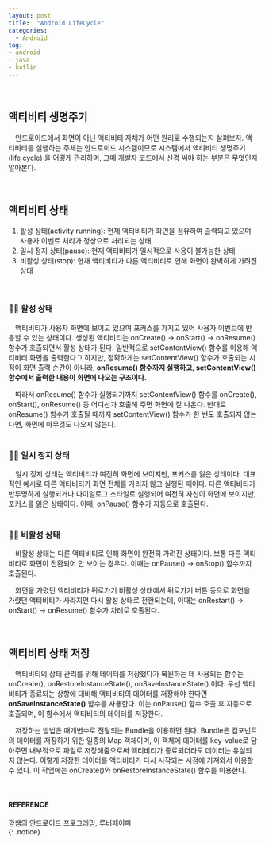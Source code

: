 ```yaml
---
layout: post
title:  "Android LifeCycle"
categories:
  - Android
tag:
- android 
- java
- kotlin
---
```


<br>

## 액티비티 생명주기

　안드로이드에서 화면이 아닌 액티비티 자체가 어떤 원리로 수행되는지 살펴보자. 액티비티를 실행하는 주체는 안드로이드 시스템이므로 시스템에서 액티비티 생명주기 (life cycle) 을 어떻게 관리하며, 그때 개발자 코드에서 신경 써야 하는 부분은 무엇인지 알아본다.

 <br>

## 액티비티 상태

 1. 활성 상태(activity running): 현재 액티비티가 화면을 점유하여 출력되고 있으며 사용자 이벤트 처리가 정상으로 처리되는 상태
 2. 일시 정지 상태(pause): 현재 액티비티가 일시적으로 사용이 불가능한 상태
 3. 비활성 상태(stop): 현재 액티비티가 다른 액티비티로 인해 화면이 완벽하게 가려진 상태

<br>

### 👋🏻 활성 상태

　액티비티가 사용자 화면에 보이고 있으며 포커스를 가지고 있어 사용자 이벤트에 반응할 수 있는 상태이다. 생성된 액티비티는 onCreate() -> onStart() -> onResume() 함수가 호출되면서 활성 상태가 된다. 일반적으로 setContentView() 함수를 이용해 액티비티 화면을 출력한다고 하지만, 정확하게는 setContentView() 함수가 호출되는 시점이 화면 출력 순간이 아니라, **onResume() 함수까지 실행하고, setContentView() 함수에서 출력한 내용이 화면에 나오는 구조이다.**

　따라서 onResume() 함수가 실행되기까지 setContentView() 함수를 onCreate(), onStart(), onResume() 등 어디선가 호출해 주면 화면에 잘 나온다. 반대로 onResume() 함수가 호출될 때까지 setContentView() 함수가 한 번도 호출되지 않는다면, 화면에 아무것도 나오지 않는다.
<br><br>
### 🤏🏻 일시 정지 상태

　일시 정지 상태는 액티비티가 여전히 화면에 보이지만, 포커스를 잃은 상태이다. 대표적인 예시로 다른 액티비티가 화면 전체를 가리지 않고 실행된 때이다. 다른 액티비티가 반투명하게 실행되거나 다이얼로그 스타일로 실행되어 여전히 자신이 화면에 보이지만, 포커스를 잃은 상태이다. 이때, onPause() 함수가 자동으로 호출된다.
<br><br>
### 👊🏻 비활성 상태

　비활성 상태는 다른 액티비티로 인해 화면이 완전히 가려진 상태이다. 보통 다른 액티비티로 화면이 전환되어 안 보이는 경우다. 이때는 onPause() -> onStop() 함수까지 호출된다.

　화면을 가렸던 액티비티가 뒤로가기 비활성 상태에서 뒤로가기 버튼 등으로 화면을 가렸던 액티비티가 사라지면 다시 활성 상태로 전환되는데, 이때는 onRestart() -> onStart() -> onResume() 함수가 차례로 호출된다.

<br>

## 액티비티 상태 저장

　액티비티의 상태 관리를 위해 데이터를 저장했다가 복원하는 데 사용되는 함수는 onCreate(), onRestoreInstanceState(), onSaveInstanceState() 이다. 우선 액티비티가 종료되는 상항에 대비해 액티비티의 데이터를 저장해야 한다면 **onSaveInstanceState()** 함수를 사용한다. 이는 onPause() 함수 호출 후 자동으로 호출되며, 이 함수에서 액티비티의 데이터를 저장한다.

　저장하는 방법은 매개변수로 전달되는 Bundle을 이용하면 된다. Bundle은 컴포넌트의 데이터를 저장하기 위한 일종의 Map 객체이며, 이 객체에 데이터를 key-value로 담아주면 내부적으로 파일로 저장해줌으로써 액티비티가 종료되더라도 데이터는 유실되지 않는다. 이렇게 저장한 데이터를 액티비티가 다시 시작되는 시점에 가져와서 이용할 수 있다. 이 작업에는 onCreate()와 onRestoreInstanceState() 함수를 이용한다.

<br>

#### REFERENCE
깡쌤의 안드로이드 프로그래밍, 루비페이퍼 <br>
{: .notice}